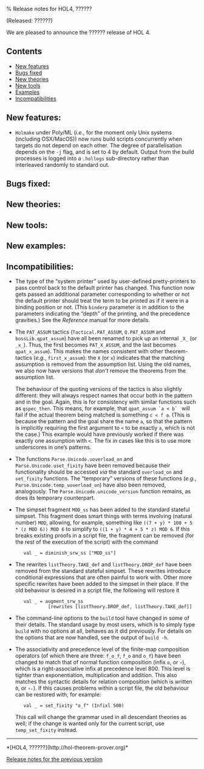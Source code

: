 % Release notes for HOL4, ??????

<!-- search and replace ?????? strings corresponding to release name -->
<!-- indent code within bulleted lists to column 11 -->

(Released: ??????)

We are pleased to announce the ?????? release of HOL 4.

Contents
--------

-   [New features](#new-features)
-   [Bugs fixed](#bugs-fixed)
-   [New theories](#new-theories)
-   [New tools](#new-tools)
-   [Examples](#examples)
-   [Incompatibilities](#incompatibilities)

New features:
-------------

*   `Holmake` under Poly/ML (*i.e.*, for the moment only Unix systems (including OSX/MacOS)) now runs build scripts concurrently when targets do not depend on each other.
    The degree of parallelisation depends on the `-j` flag, and is set to 4 by default.
    Output from the build processes is logged into a `.hollogs` sub-directory rather than interleaved randomly to standard out.

Bugs fixed:
-----------

New theories:
-------------

New tools:
----------

New examples:
---------

Incompatibilities:
------------------

*   The type of the “system printer” used by user-defined pretty-printers to pass control back to the default printer has changed.
    This function now gets passed an additional parameter corresponding to whether or not the default printer should treat the term to be printed as if it were in a binding position or not.
    (This `binderp` parameter is in addition to the parameters indicating the “depth” of the printing, and the precedence gravities.)
    See the *Reference* manual for more details.

*   The `PAT_ASSUM` tactics (`Tactical.PAT_ASSUM`, `Q.PAT_ASSUM` and `bossLib.qpat_assum`) have all been renamed to pick up an internal `_X_` (or `_x_`).
    Thus, the first becomes `PAT_X_ASSUM`, and the last becomes `qpat_x_assum`).
    This makes the names consistent with other theorem-tactics (*e.g.*, `first_x_assum`): the `X` (or `x`) indicates that the matching assumption is removed from the assumption list.
    Using the old names, we also now have versions that *don’t* remove the theorems from the assumption list.

    The behaviour of the quoting versions of the tactics is also slightly different: they will always respect names that occur both in the pattern and in the goal.
    Again, this is for consistency with similar functions such as `qspec_then`.
    This means, for example, that ``qpat_assum `a < b` `` will fail if the actual theorem being matched is something `c < f a`.
    (This is because the pattern and the goal share the name `a`, so that the pattern is implicitly requiring the first argument to `<` to be exactly `a`, which is not the case.)
    This example would have previously worked if there was exactly one assumption with `<`.
    The fix in cases like this is to use more underscores in one’s patterns.

*   The functions `Parse.Unicode.uoverload_on` and `Parse.Unicode.uset_fixity` have been removed because their functionality should be accessed *via* the standard `overload_on` and `set_fixity` functions.
    The “temporary” versions of these functions (*e.g.*, `Parse.Unicode.temp_uoverload_on`) have also been removed, analogously.
    The `Parse.Unicode.unicode_version` function remains, as does its temporary counterpart.

*   The simpset fragment `MOD_ss` has been added to the standard stateful simpset.
    This fragment does smart things with terms involving (natural number) `MOD`, allowing, for example, something like `((7 + y) * 100 + 5 * (z MOD 6)) MOD 6` to simplify to `((1 + y) * 4 + 5 * z) MOD 6`.
    If this breaks existing proofs in a script file, the fragment can be removed (for the rest of the execution of the script) with the command

           val _ = diminish_srw_ss ["MOD_ss"]

*   The rewrites `listTheory.TAKE_def` and `listTheory.DROP_def` have been removed from the standard stateful simpset.
    These rewrites introduce conditional expressions that are often painful to work with.
    Other more specific rewrites have been added to the simpset in their place.
    If the old behaviour is desired in a script file, the following will restore it

           val _ = augment_srw_ss
                    [rewrites [listTheory.DROP_def, listTheory.TAKE_def]]

*   The command-line options to the `build` tool have changed in some of their details.
    The standard usage by most users, which is to simply type `build` with no options at all, behaves as it did previously.
    For details on the options that are now handled, see the output of `build -h`.

*   The associativity and precedence level of the finite-map composition operators (of which there are three: `f_o_f`, `f_o` and `o_f`) have been changed to match that of normal function composition (infix `o`, or `∘`), which is a right-associative infix at precedence level 800.
    This level is tighter than exponentiation, multiplication and addition.
    This also matches the syntactic details for relation composition (which is written `O`, or `∘ᵣ`).
    If this causes problems within a script file, the old behaviour can be restored with, for example:

           val _ = set_fixity "o_f" (Infixl 500)

    This call will change the grammar used in all descendant theories as well; if the change is wanted only for the current script, use `temp_set_fixity` instead.

* * * * *

<div class="footer">
*[HOL4, ??????](http://hol-theorem-prover.org)*

[Release notes for the previous version](kananaskis-11.release.html)

</div>
